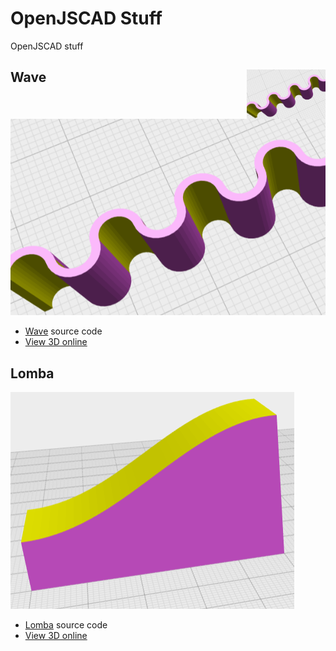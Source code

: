 # OpenJSCAD Stuff
OpenJSCAD stuff


## Wave <img align="right" src="https://raw.githubusercontent.com/feiteira/openjscad_stuff/main/lib/wave/wave.png" width=25%/>

![Link to sample](/lib/wave/wave.png)
* [Wave](/lib/wave/wave.jscad) source code
* [View 3D online](https://openjscad.org/#https://raw.githubusercontent.com/feiteira/openjscad_stuff/main/lib/wave/wave.jscad)


## Lomba
![Link to sample](/lib/lomba/lomba.png)
* [Lomba](/lib/lomba/lomba.jscad) source code
* [View 3D online](https://openjscad.org/#https://raw.githubusercontent.com/feiteira/openjscad_stuff/main/lib/lomba/lomba.jscad)
